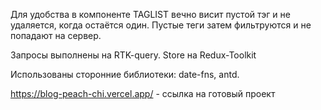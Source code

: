 Для удобства в компоненте TAGLIST вечно висит пустой тэг и не удаляется, когда остаётся один.
Пустые теги затем фильтруются и не попадают на сервер.

Запросы выполнены на RTK-query.
Store на Redux-Toolkit

Использованы сторонние библиотеки: date-fns, antd.

https://blog-peach-chi.vercel.app/ - ссылка на готовый проект
